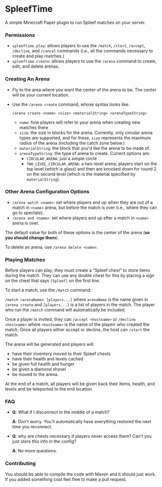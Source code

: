# SpleefTime

A simple Minecraft Paper plugin to run Spleef matches on your server.

### Permissions
- `spleeftime.play`: allows players to use the `/match`, `/start`, `/accept`, `/decline`, and `/cancel` commands 
(i.e., all the commands necessary to create and play matches.)
- `spleeftime.create`: allows players to use the `/arena` command to create, edit, and delete arenas.

### Creating An Arena
- Fly to the area where you want the center of the arena to be. The center will be your current location.
- Use the `/arena create` command, whose syntax looks like:

    `/arena create <name> <size> <materialString> <arenaTypeString>`
    - `name`: how players will refer to your arena when creating new matches there
    - `size`: the size in blocks for the arena. Currently, only circular arena types
    are supported, and for these, `size` represents the maximum radius of the arena
    (including the catch zone below.) 
    - `materialString`: the block that you'd like the arena to be made of.
    - `arenaTypeString`: the type of arena to create. Current options are:
        - `CIRCULAR_ARENA`: just a simple circle
        - `TWO_LEVEL_CIRCULAR_ARENA`: a two-level arena; players start on the top level (which is glass)
        and then are knocked down for round 2 on the second level (which is the material specified by `materialString`).
        
### Other Arena Configuration Options    
- `/arena watch <name>`: set where players end up when they are out of a match in `<name>` arena, but before the match
    is over (i.e., where they can go to spectate).
- `/arena end <name>`: set where players end up after a match in `<name>` arena is over.

The default value for both of these options is the center of the arena (**so you should change them**).

To delete an arena, use `/arena delete <name>`.

### Playing Matches

Before players can play, they must create a "Spleef chest" to store items during the match. 
They can use any double chest for this by placing a sign on the chest that says `[Spleef]` on the first line.

To start a match, use the `/match` command:

`/match <arenaName> [players...]` where `arenaName` is the name given in `/arena create` and `[players...]` 
is a list of players in the match. The player who run the `/match` command will automatically be included.

Once a player is invited, they can `/accept <hostname>` or `/decline <hostname>` where `<hostname>` is the name
of the playerr who created the match. Once all players either accept or decline, the host can `/start` the match.

The arena will be generated and players will:
- have their inventory moved to their Spleef chests
- have their health and levels cached
- be given full health and hunger
- be given a diamond shovel
- be moved to the arena.

At the end of a match, all players will be given back their items, health, and levels and be teleported to the end location.

### FAQ
- **Q**: What if I disconnect in the middle of a match?
  
  **A**: Don't worry. You'll automatically have everything restored the next time you reconnect.
  
- **Q**: why are chests necessary if players never access them? Can't you just store this info in the config?

    **A**: No more questions.
    
    
### Contributing

You should be able to compile the code with Maven and it should just work. If you added something cool
feel free to make a pull request. 
